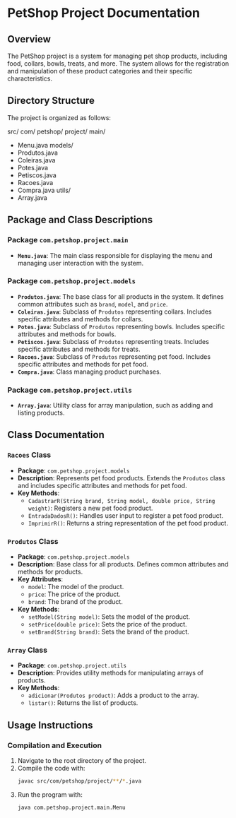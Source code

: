# PetShop Project Documentation

## Overview

The PetShop project is a system for managing pet shop products, including food, collars, bowls, treats, and more. The system allows for the registration and manipulation of these product categories and their specific characteristics.

## Directory Structure

The project is organized as follows:

src/
com/
petshop/
project/
main/
- Menu.java
models/
- Produtos.java
- Coleiras.java
- Potes.java
- Petiscos.java
- Racoes.java
- Compra.java
utils/
- Array.java

## Package and Class Descriptions

### Package `com.petshop.project.main`

- **`Menu.java`**: The main class responsible for displaying the menu and managing user interaction with the system.

### Package `com.petshop.project.models`

- **`Produtos.java`**: The base class for all products in the system. It defines common attributes such as `brand`, `model`, and `price`.
- **`Coleiras.java`**: Subclass of `Produtos` representing collars. Includes specific attributes and methods for collars.
- **`Potes.java`**: Subclass of `Produtos` representing bowls. Includes specific attributes and methods for bowls.
- **`Petiscos.java`**: Subclass of `Produtos` representing treats. Includes specific attributes and methods for treats.
- **`Racoes.java`**: Subclass of `Produtos` representing pet food. Includes specific attributes and methods for pet food.
- **`Compra.java`**: Class managing product purchases.

### Package `com.petshop.project.utils`

- **`Array.java`**: Utility class for array manipulation, such as adding and listing products.

## Class Documentation

### `Racoes` Class

- **Package**: `com.petshop.project.models`
- **Description**: Represents pet food products. Extends the `Produtos` class and includes specific attributes and methods for pet food.
- **Key Methods**:
  - `CadastrarR(String brand, String model, double price, String weight)`: Registers a new pet food product.
  - `EntradaDadosR()`: Handles user input to register a pet food product.
  - `ImprimirR()`: Returns a string representation of the pet food product.

### `Produtos` Class

- **Package**: `com.petshop.project.models`
- **Description**: Base class for all products. Defines common attributes and methods for products.
- **Key Attributes**:
  - `model`: The model of the product.
  - `price`: The price of the product.
  - `brand`: The brand of the product.
- **Key Methods**:
  - `setModel(String model)`: Sets the model of the product.
  - `setPrice(double price)`: Sets the price of the product.
  - `setBrand(String brand)`: Sets the brand of the product.

### `Array` Class

- **Package**: `com.petshop.project.utils`
- **Description**: Provides utility methods for manipulating arrays of products.
- **Key Methods**:
  - `adicionar(Produtos product)`: Adds a product to the array.
  - `listar()`: Returns the list of products.

## Usage Instructions

### Compilation and Execution

1. Navigate to the root directory of the project.
2. Compile the code with:
   ```bash
   javac src/com/petshop/project/**/*.java
3. Run the program with:
   ```bash
   java com.petshop.project.main.Menu

